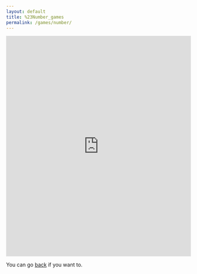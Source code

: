 ```yaml
---
layout: default
title: %23Number_games
permalink: /games/number/
---
```

<iframe src="https://trinket.io/embed/python/b8fe38588e?toggleCode=true&runOption=run&start=result" width="100%" height="600" frameborder="0" marginwidth="0" marginheight="0" allowfullscreen></iframe>
<p>You can go <a href="/games">back</a> if you want to.</p>
